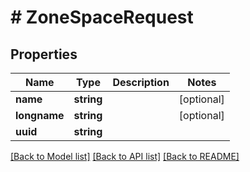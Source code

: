 # # ZoneSpaceRequest

## Properties

Name | Type | Description | Notes
------------ | ------------- | ------------- | -------------
**name** | **string** |  | [optional]
**longname** | **string** |  | [optional]
**uuid** | **string** |  |

[[Back to Model list]](../../README.md#models) [[Back to API list]](../../README.md#endpoints) [[Back to README]](../../README.md)
